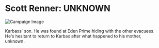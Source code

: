 # Scott Renner: UNKNOWN

![Campaign Image](/media/npcs/scott-renner.webp)

Karbaxs' son. He was found at Eden Prime hiding with the other evacuees. He's hesitant to return to Karbax after what happened to his mother, unknown.